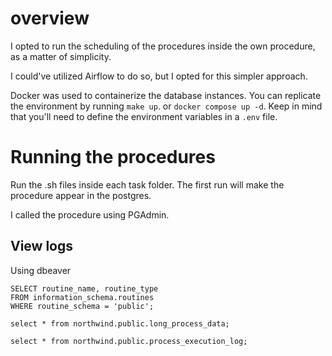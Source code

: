 # overview
I opted to run the scheduling of the procedures inside the own procedure, as a matter of simplicity.

I could've utilized Airflow to do so, but I opted for this simpler approach.

Docker was used to containerize the database instances. You can replicate the environment by running `make up`. or `docker compose up -d`.
Keep in mind that you'll need to define the environment variables in a `.env` file.

# Running the procedures
Run the .sh files inside each task folder.
The first run will make the procedure appear in the postgres.

I called the procedure using PGAdmin.

## View logs
Using dbeaver

````
SELECT routine_name, routine_type 
FROM information_schema.routines 
WHERE routine_schema = 'public';
````
`````
select * from northwind.public.long_process_data;

select * from northwind.public.process_execution_log;
`````


